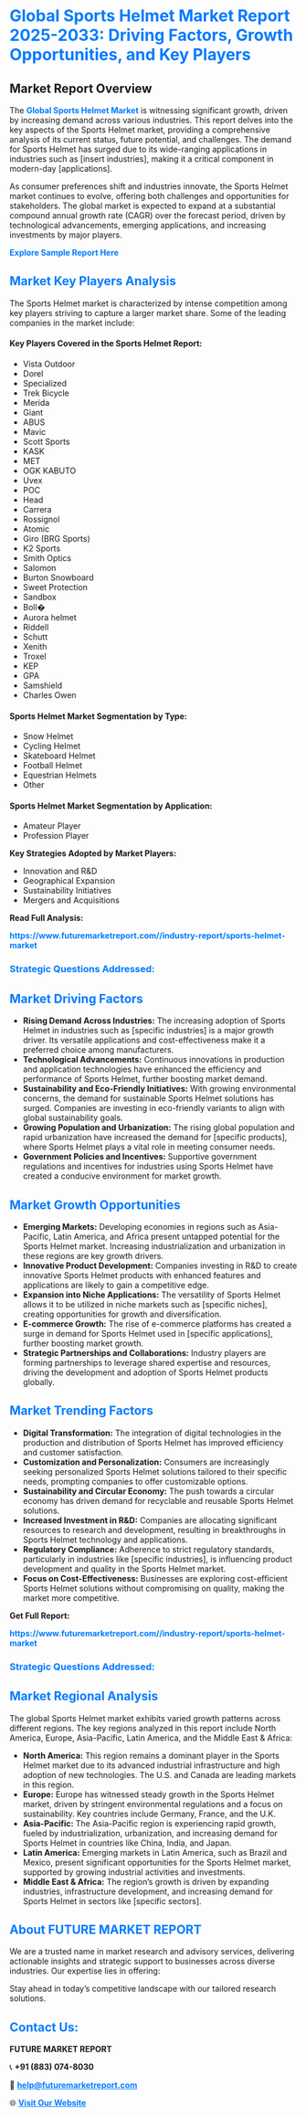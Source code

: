 <h1 style="color: #007BFF;">Global Sports Helmet Market Report 2025-2033: Driving Factors, Growth Opportunities, and Key Players</h1>

<section id="overview">
<h2>Market Report Overview</h2>
<p>The <a href="https://www.futuremarketreport.com//industry-report/sports-helmet-market" style="color: #007BFF; text-decoration: none;"><strong>Global Sports Helmet Market</strong></a> is witnessing significant growth, driven by increasing demand across various industries. This report delves into the key aspects of the Sports Helmet market, providing a comprehensive analysis of its current status, future potential, and challenges. The demand for Sports Helmet has surged due to its wide-ranging applications in industries such as [insert industries], making it a critical component in modern-day [applications].</p>
<p>As consumer preferences shift and industries innovate, the Sports Helmet market continues to evolve, offering both challenges and opportunities for stakeholders. The global market is expected to expand at a substantial compound annual growth rate (CAGR) over the forecast period, driven by technological advancements, emerging applications, and increasing investments by major players.</p>
</section>

<section id="overview">
<p><a href="https://www.futuremarketreport.com//request-sample/reportId=55288" style="color: #007BFF; text-decoration: none;"><strong>Explore Sample Report Here</strong></a></p>
</section>

<section id="key-players">
<h2 style="color: #007BFF;">Market Key Players Analysis</h2>
<p>The Sports Helmet market is characterized by intense competition among key players striving to capture a larger market share. Some of the leading companies in the market include:</p>
<h4>Key Players Covered in the Sports Helmet Report:</h4>
<ul><li>Vista Outdoor</li><li>Dorel</li><li>Specialized</li><li>Trek Bicycle</li><li>Merida</li><li>Giant</li><li>ABUS</li><li>Mavic</li><li>Scott Sports</li><li>KASK</li><li>MET</li><li>OGK KABUTO</li><li>Uvex</li><li>POC</li><li>Head</li><li>Carrera</li><li>Rossignol</li><li>Atomic</li><li>Giro (BRG Sports)</li><li>K2 Sports</li><li>Smith Optics</li><li>Salomon</li><li>Burton Snowboard</li><li>Sweet Protection</li><li>Sandbox</li><li>Boll�</li><li>Aurora helmet</li><li>Riddell</li><li>Schutt</li><li>Xenith</li><li>Troxel</li><li>KEP</li><li>GPA</li><li>Samshield</li><li>Charles Owen</li></ul>
<h4>Sports Helmet Market Segmentation by Type:</h4>
<ul><li>Snow Helmet</li><li>Cycling Helmet</li><li>Skateboard Helmet</li><li>Football Helmet</li><li>Equestrian Helmets</li><li>Other</li></ul>

<h4>Sports Helmet Market Segmentation by Application:</h4>
<ul><li>Amateur Player</li><li>Profession Player</li></ul>
<p><strong>Key Strategies Adopted by Market Players:</strong></p>
<ul>
<li>Innovation and R&D</li>
<li>Geographical Expansion</li>
<li>Sustainability Initiatives</li>
<li>Mergers and Acquisitions</li>
</ul>
</section>

<section>
<p><strong>Read Full Analysis: </strong></p><a href="https://www.futuremarketreport.com//industry-report/sports-helmet-market" style="color: #007BFF; text-decoration: none;"><strong>https://www.futuremarketreport.com//industry-report/sports-helmet-market</strong></a>
<h3 style="color: #007BFF;">Strategic Questions Addressed:</h3>
</section>

<section id="driving-factors">
<h2 style="color: #007BFF;">Market Driving Factors</h2>
<ul>
<li><strong>Rising Demand Across Industries:</strong> The increasing adoption of Sports Helmet in industries such as [specific industries] is a major growth driver. Its versatile applications and cost-effectiveness make it a preferred choice among manufacturers.</li>
<li><strong>Technological Advancements:</strong> Continuous innovations in production and application technologies have enhanced the efficiency and performance of Sports Helmet, further boosting market demand.</li>
<li><strong>Sustainability and Eco-Friendly Initiatives:</strong> With growing environmental concerns, the demand for sustainable Sports Helmet solutions has surged. Companies are investing in eco-friendly variants to align with global sustainability goals.</li>
<li><strong>Growing Population and Urbanization:</strong> The rising global population and rapid urbanization have increased the demand for [specific products], where Sports Helmet plays a vital role in meeting consumer needs.</li>
<li><strong>Government Policies and Incentives:</strong> Supportive government regulations and incentives for industries using Sports Helmet have created a conducive environment for market growth.</li>
</ul>
</section>

<section id="growth-opportunities">
<h2 style="color: #007BFF;">Market Growth Opportunities</h2>
<ul>
<li><strong>Emerging Markets:</strong> Developing economies in regions such as Asia-Pacific, Latin America, and Africa present untapped potential for the Sports Helmet market. Increasing industrialization and urbanization in these regions are key growth drivers.</li>
<li><strong>Innovative Product Development:</strong> Companies investing in R&D to create innovative Sports Helmet products with enhanced features and applications are likely to gain a competitive edge.</li>
<li><strong>Expansion into Niche Applications:</strong> The versatility of Sports Helmet allows it to be utilized in niche markets such as [specific niches], creating opportunities for growth and diversification.</li>
<li><strong>E-commerce Growth:</strong> The rise of e-commerce platforms has created a surge in demand for Sports Helmet used in [specific applications], further boosting market growth.</li>
<li><strong>Strategic Partnerships and Collaborations:</strong> Industry players are forming partnerships to leverage shared expertise and resources, driving the development and adoption of Sports Helmet products globally.</li>
</ul>
</section>

<section id="trending-factors">
<h2 style="color: #007BFF;">Market Trending Factors</h2>
<ul>
<li><strong>Digital Transformation:</strong> The integration of digital technologies in the production and distribution of Sports Helmet has improved efficiency and customer satisfaction.</li>
<li><strong>Customization and Personalization:</strong> Consumers are increasingly seeking personalized Sports Helmet solutions tailored to their specific needs, prompting companies to offer customizable options.</li>
<li><strong>Sustainability and Circular Economy:</strong> The push towards a circular economy has driven demand for recyclable and reusable Sports Helmet solutions.</li>
<li><strong>Increased Investment in R&D:</strong> Companies are allocating significant resources to research and development, resulting in breakthroughs in Sports Helmet technology and applications.</li>
<li><strong>Regulatory Compliance:</strong> Adherence to strict regulatory standards, particularly in industries like [specific industries], is influencing product development and quality in the Sports Helmet market.</li>
<li><strong>Focus on Cost-Effectiveness:</strong> Businesses are exploring cost-efficient Sports Helmet solutions without compromising on quality, making the market more competitive.</li>
</ul>
</section>

<section>
<p><strong>Get Full Report: </strong></p><a href="https://www.futuremarketreport.com//industry-report/sports-helmet-market" style="color: #007BFF; text-decoration: none;"><strong>https://www.futuremarketreport.com//industry-report/sports-helmet-market</strong></a>
<h3 style="color: #007BFF;">Strategic Questions Addressed:</h3>
</section>


<section id="regional-analysis">
<h2 style="color: #007BFF;">Market Regional Analysis</h2>
<p>The global Sports Helmet market exhibits varied growth patterns across different regions. The key regions analyzed in this report include North America, Europe, Asia-Pacific, Latin America, and the Middle East & Africa:</p>
<ul>
<li><strong>North America:</strong> This region remains a dominant player in the Sports Helmet market due to its advanced industrial infrastructure and high adoption of new technologies. The U.S. and Canada are leading markets in this region.</li>
<li><strong>Europe:</strong> Europe has witnessed steady growth in the Sports Helmet market, driven by stringent environmental regulations and a focus on sustainability. Key countries include Germany, France, and the U.K.</li>
<li><strong>Asia-Pacific:</strong> The Asia-Pacific region is experiencing rapid growth, fueled by industrialization, urbanization, and increasing demand for Sports Helmet in countries like China, India, and Japan.</li>
<li><strong>Latin America:</strong> Emerging markets in Latin America, such as Brazil and Mexico, present significant opportunities for the Sports Helmet market, supported by growing industrial activities and investments.</li>
<li><strong>Middle East & Africa:</strong> The region’s growth is driven by expanding industries, infrastructure development, and increasing demand for Sports Helmet in sectors like [specific sectors].</li>
</ul>
</section>

<footer>
<h2 style="color: #007BFF;">About FUTURE MARKET REPORT</h2>
<p>We are a trusted name in market research and advisory services, delivering actionable insights and strategic support to businesses across diverse industries. Our expertise lies in offering:</p>

<p>Stay ahead in today’s competitive landscape with our tailored research solutions.</p>

<h2 style="color: #007BFF;">Contact Us:</h2>
<p><strong>FUTURE MARKET REPORT</strong></p>
<p>📞 <strong>+91 (883) 074-8030</strong></p>
<p>📧 <strong><a href="mailto:help@futuremarketreport.com" style="color: #007BFF;">help@futuremarketreport.com</a></strong></p>
<p>🌐 <strong><a href="https://www.futuremarketreport.com/" style="color: #007BFF;">Visit Our Website</a></strong></p>
</footer>
